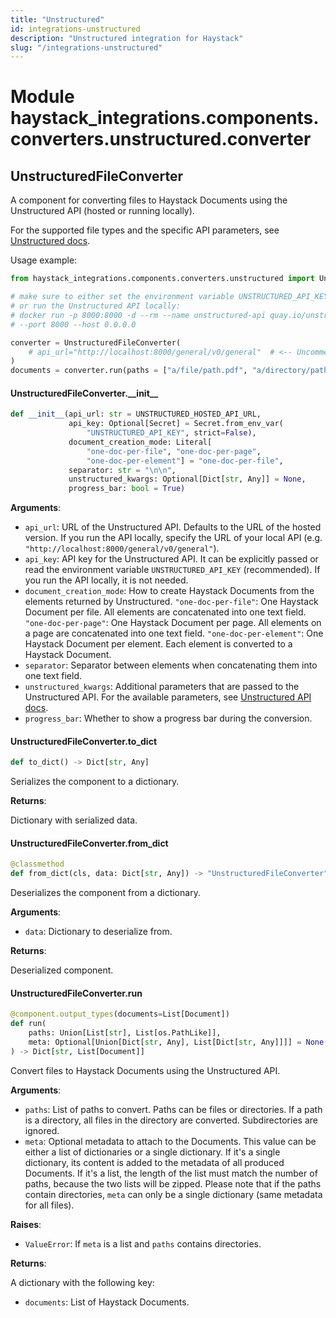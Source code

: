 ```yaml
---
title: "Unstructured"
id: integrations-unstructured
description: "Unstructured integration for Haystack"
slug: "/integrations-unstructured"
---
```


<a id="haystack_integrations.components.converters.unstructured.converter"></a>

# Module haystack\_integrations.components.converters.unstructured.converter

<a id="haystack_integrations.components.converters.unstructured.converter.UnstructuredFileConverter"></a>

## UnstructuredFileConverter

A component for converting files to Haystack Documents using the Unstructured API (hosted or running locally).

For the supported file types and the specific API parameters, see
[Unstructured docs](https://docs.unstructured.io/api-reference/api-services/overview).

Usage example:
```python
from haystack_integrations.components.converters.unstructured import UnstructuredFileConverter

# make sure to either set the environment variable UNSTRUCTURED_API_KEY
# or run the Unstructured API locally:
# docker run -p 8000:8000 -d --rm --name unstructured-api quay.io/unstructured-io/unstructured-api:latest
# --port 8000 --host 0.0.0.0

converter = UnstructuredFileConverter(
    # api_url="http://localhost:8000/general/v0/general"  # <-- Uncomment this if running Unstructured locally
)
documents = converter.run(paths = ["a/file/path.pdf", "a/directory/path"])["documents"]
```

<a id="haystack_integrations.components.converters.unstructured.converter.UnstructuredFileConverter.__init__"></a>

#### UnstructuredFileConverter.\_\_init\_\_

```python
def __init__(api_url: str = UNSTRUCTURED_HOSTED_API_URL,
             api_key: Optional[Secret] = Secret.from_env_var(
                 "UNSTRUCTURED_API_KEY", strict=False),
             document_creation_mode: Literal[
                 "one-doc-per-file", "one-doc-per-page",
                 "one-doc-per-element"] = "one-doc-per-file",
             separator: str = "\n\n",
             unstructured_kwargs: Optional[Dict[str, Any]] = None,
             progress_bar: bool = True)
```

**Arguments**:

- `api_url`: URL of the Unstructured API. Defaults to the URL of the hosted version.
If you run the API locally, specify the URL of your local API (e.g. `"http://localhost:8000/general/v0/general"`).
- `api_key`: API key for the Unstructured API.
It can be explicitly passed or read the environment variable `UNSTRUCTURED_API_KEY` (recommended).
If you run the API locally, it is not needed.
- `document_creation_mode`: How to create Haystack Documents from the elements returned by Unstructured.
`"one-doc-per-file"`: One Haystack Document per file. All elements are concatenated into one text field.
`"one-doc-per-page"`: One Haystack Document per page.
All elements on a page are concatenated into one text field.
`"one-doc-per-element"`: One Haystack Document per element. Each element is converted to a Haystack Document.
- `separator`: Separator between elements when concatenating them into one text field.
- `unstructured_kwargs`: Additional parameters that are passed to the Unstructured API.
For the available parameters, see
[Unstructured API docs](https://docs.unstructured.io/api-reference/api-services/api-parameters).
- `progress_bar`: Whether to show a progress bar during the conversion.

<a id="haystack_integrations.components.converters.unstructured.converter.UnstructuredFileConverter.to_dict"></a>

#### UnstructuredFileConverter.to\_dict

```python
def to_dict() -> Dict[str, Any]
```

Serializes the component to a dictionary.

**Returns**:

Dictionary with serialized data.

<a id="haystack_integrations.components.converters.unstructured.converter.UnstructuredFileConverter.from_dict"></a>

#### UnstructuredFileConverter.from\_dict

```python
@classmethod
def from_dict(cls, data: Dict[str, Any]) -> "UnstructuredFileConverter"
```

Deserializes the component from a dictionary.

**Arguments**:

- `data`: Dictionary to deserialize from.

**Returns**:

Deserialized component.

<a id="haystack_integrations.components.converters.unstructured.converter.UnstructuredFileConverter.run"></a>

#### UnstructuredFileConverter.run

```python
@component.output_types(documents=List[Document])
def run(
    paths: Union[List[str], List[os.PathLike]],
    meta: Optional[Union[Dict[str, Any], List[Dict[str, Any]]]] = None
) -> Dict[str, List[Document]]
```

Convert files to Haystack Documents using the Unstructured API.

**Arguments**:

- `paths`: List of paths to convert. Paths can be files or directories.
If a path is a directory, all files in the directory are converted. Subdirectories are ignored.
- `meta`: Optional metadata to attach to the Documents.
This value can be either a list of dictionaries or a single dictionary.
If it's a single dictionary, its content is added to the metadata of all produced Documents.
If it's a list, the length of the list must match the number of paths, because the two lists will be zipped.
Please note that if the paths contain directories, `meta` can only be a single dictionary
(same metadata for all files).

**Raises**:

- `ValueError`: If `meta` is a list and `paths` contains directories.

**Returns**:

A dictionary with the following key:
- `documents`: List of Haystack Documents.
